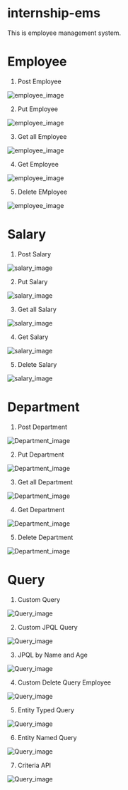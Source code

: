 # internship-ems
This is employee management system.

# Employee

1. Post Employee

![employee_image](./snapshots/addEmployee.PNG)

2. Put Employee

![employee_image](./snapshots/updateEmployee.PNG)

3. Get all Employee

![employee_image](./snapshots/getAllEmployees.PNG)

4. Get Employee

![employee_image](./snapshots/getEmployeeByID.PNG)

5. Delete EMployee

![employee_image](./snapshots/deleteEmployee.PNG)


# Salary

1. Post Salary

![salary_image](./snapshots/addSalary.PNG)

2. Put Salary

![salary_image](./snapshots/updateSalary.PNG)

3. Get all Salary

![salary_image](./snapshots/getAllSalary.PNG)

4. Get Salary

![salary_image](./snapshots/getSalaryByID.PNG)

5. Delete Salary

![salary_image](./snapshots/deleteSalary.PNG)


# Department

1. Post Department

![Department_image](./snapshots/addDepartmernt.PNG)

2. Put  Department

![Department_image](./snapshots/updateDepartment.PNG)

3. Get all  Department

![Department_image](./snapshots/getAllDepartment.PNG)

4. Get  Department

![Department_image](./snapshots/getDepartmentByID.PNG)

5. Delete  Department

![Department_image](./snapshots/deleteDepartment.PNG)


# Query

1. Custom Query

![Query_image](./snapshots/customQuery.PNG)

2. Custom JPQL Query

![Query_image](./snapshots/customJPQLQuery.PNG)

3. JPQL by Name and Age

![Query_image](./snapshots/JPQLName&Age.PNG)

4. Custom Delete Query Employee

![Query_image](./snapshots/customDeleteEmployee.PNG)

5. Entity Typed Query

![Query_image](./snapshots/entityTypedQuery.PNG)

6. Entity Named Query

![Query_image](./snapshots/entityNamedQuery.PNG)

7. Criteria API

![Query_image](./snapshots/criteriaAPI.PNG)